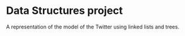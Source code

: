 # Data Structures project

A representation of the model of the Twitter using linked lists and trees.
